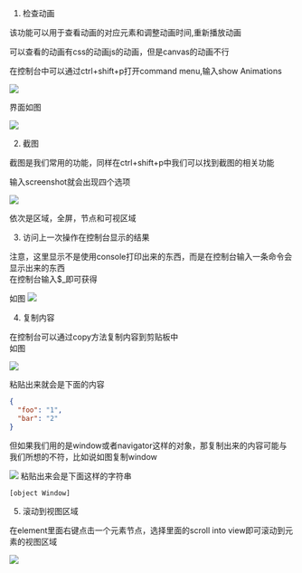 1. 检查动画

该功能可以用于查看动画的对应元素和调整动画时间,重新播放动画

可以查看的动画有css的动画js的动画，但是canvas的动画不行

在控制台中可以通过ctrl+shift+p打开command menu,输入show Animations

![](https://user-gold-cdn.xitu.io/2020/2/27/170865d46180cb1d?w=833&h=169&f=png&s=12192)

界面如图

![](https://user-gold-cdn.xitu.io/2020/2/28/1708763e63563430?w=1011&h=458&f=png&s=65804)

2. 截图

截图是我们常用的功能，同样在ctrl+shift+p中我们可以找到截图的相关功能

输入screenshot就会出现四个选项

![](https://user-gold-cdn.xitu.io/2020/2/28/170876b2f825de65?w=686&h=195&f=png&s=14936)

依次是区域，全屏，节点和可视区域

3. 访问上一次操作在控制台显示的结果

注意，这里显示不是使用console打印出来的东西，而是在控制台输入一条命令会显示出来的东西  
在控制台输入$_即可获得

如图
![](https://user-gold-cdn.xitu.io/2020/2/28/17087833862b06b3?w=852&h=149&f=png&s=16560)

4. 复制内容

在控制台可以通过copy方法复制内容到剪贴板中  
如图

![](https://user-gold-cdn.xitu.io/2020/2/28/17087872a08308cf?w=473&h=139&f=png&s=8859)

粘贴出来就会是下面的内容
```json
{
  "foo": "1",
  "bar": "2"
}
```

但如果我们用的是window或者navigator这样的对象，那复制出来的内容可能与我们所想的不符，比如说如图复制window

![](https://user-gold-cdn.xitu.io/2020/2/28/1708788572018e22?w=831&h=142&f=png&s=12376)
粘贴出来会是下面这样的字符串
```
[object Window]
```

5. 滚动到视图区域

在element里面右键点击一个元素节点，选择里面的scroll into view即可滚动到元素的视图区域

![](https://user-gold-cdn.xitu.io/2020/2/28/170878d1b3e2f49b?w=390&h=521&f=png&s=37286)